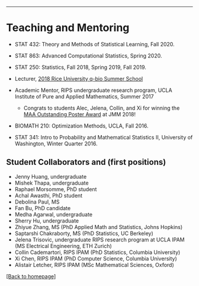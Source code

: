 ---
# [](#header-1)Teaching and Mentoring
* STAT 432: Theory and Methods of Statistical Learning, Fall 2020.

* STAT 863: Advanced Computational Statistics, Spring 2020.

* STAT 250: Statistics, Fall 2018, Spring 2019, Fall 2019.

* Lecturer, [2018 Rice University q-bio Summer School](http://q-bio.org/wp/qbss/2018lecturers/) 

* Academic Mentor, RIPS undergraduate research program, UCLA Institute of Pure and Applied Mathematics, Summer 2017
	* Congrats to students Alec, Jelena, Collin, and Xi for winning the [MAA Outstanding Poster Award](http://www.ipam.ucla.edu/news/rips-students-receive-outstanding-poster-awards-at-jmm/) at JMM 2018!
	
* BIOMATH 210: Optimization Methods, UCLA, Fall 2016. 

* STAT 341: Intro to Probability and Mathematical Statistics II, University of Washington, Winter Quarter 2016. 


Student Collaborators and (first positions)
-------
* Jenny Huang, undergraduate
* Mishek Thapa, undergraduate
* Raphael Morsomme, PhD student
* Achal Awasthi, PhD student
* Debolina Paul, MS
* Fan Bu, PhD candidate
* Medha Agarwal, undergraduate
* Sherry Hu, undergraduate
* Zhiyue Zhang, MS (PhD Applied Math and Statistics, Johns Hopkins)
* Saptarshi Chakraborty, MS (PhD Statistics, UC Berkeley)
* Jelena Trisovic, undergraduate RIPS research program at UCLA IPAM (MS Electrical Engineering, ETH Zurich)
* Collin Cademartori, RIPS IPAM (PhD Statistics, Columbia University)
* Xi Chen, RIPS IPAM  (PhD Computer Science, Columbia University)
* Alistair Letcher, RIPS IPAM (MSc Mathematical Sciences, Oxford)


[ [Back to homepage] ](./)
